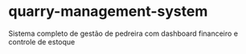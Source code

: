 # quarry-management-system
Sistema completo de gestão de pedreira com dashboard financeiro e controle de estoque
